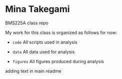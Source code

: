# Mina Takegami
BMS225A class repo

My work for this class is organized as follows for now:

- `code` All scripts used in analysis

- `data` All data used for analysis

- `figures` All figures produced during analysis

adding text in main readme